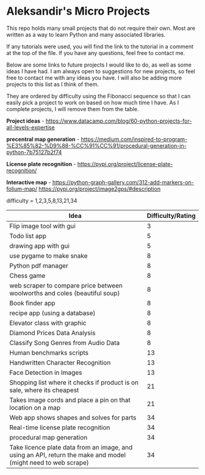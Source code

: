 # Aleksandir's Micro Projects

This repo holds many small projects that do not require their own. Most are written as a way to learn Python and many associated libraries.

If any tutorials were used, you will find the link to the tutorial in a comment at the top of the file. If you have any questions, feel free to contact me.

Below are some links to future projects I would like to do, as well as some ideas I have had. I am always open to suggestions for new projects, so feel free to contact me with any ideas you have. I will also be adding more projects to this list as I think of them.

They are ordered by difficulty using the Fibonacci sequence so that I can easily pick a project to work on based on how much time I have. As I complete projects, I will remove them from the table.

**Project ideas** - https://www.datacamp.com/blog/60-python-projects-for-all-levels-expertise

**precentral map generation** - https://medium.com/inspired-to-program-%E3%85%82-%D9%88-%CC%91%CC%91/procedural-generation-in-python-7b75127b2f74


**License plate recognition** - https://pypi.org/project/license-plate-recognition/

**Interactive map** - https://python-graph-gallery.com/312-add-markers-on-folium-map/
https://pypi.org/project/image2gps/#description

difficulty = 1,2,3,5,8,13,21,34

| **Idea**                                                                                                      | **Difficulty/Rating** |
| ------------------------------------------------------------------------------------------------------------- | --------------------- |
| Flip image tool with gui                                                                                      | 3                     |
| Todo list app                                                                                                 | 5                     |
| drawing app with gui                                                                                          | 5                     |
| use pygame to make snake                                                                                      | 8                     |
| Python pdf manager                                                                                            | 8                     |
| Chess game                                                                                                    | 8                     |
| web scraper to compare price between woolworths and coles (beautiful soup)                                    | 8                     |
| Book finder app                                                                                               | 8                     |
| recipe app (using a database)                                                                                 | 8                     |
| Elevator class with graphic                                                                                   | 8                     |
| Diamond Prices Data Analysis                                                                                  | 8                     |
| Classify Song Genres from Audio Data                                                                          | 8                     |
| Human benchmarks scripts                                                                                      | 13                    |
| Handwritten Character Recognition                                                                             | 13                    |
| Face Detection in Images                                                                                      | 13                    |
| Shopping list where it checks if product is on sale, where its cheapest                                       | 21                    |
| Takes image cords and place a pin on that location on a map                                                   | 21                    |
| Web app shows shapes and solves for parts                                                                     | 34                    |
| Real-time license plate recognition                                                                           | 34                    |
| procedural map generation                                                                                     | 34                    |
| Take licence plate data from an image, and using an API, return the make and model (might need to web scrape) | 34                    |

